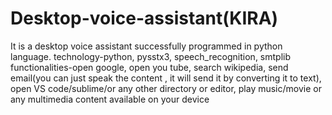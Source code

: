 # Desktop-voice-assistant(KIRA)
It is a desktop voice assistant successfully programmed in python language.
technology-python,
           pysstx3,
           speech_recognition,
           smtplib
functionalities-open google,
                open you tube, 
                search wikipedia, 
                send email(you can just speak the content , it will send it by converting it to text), 
                open VS code/sublime/or any other directory or editor,
                play music/movie or any multimedia content available on your device
